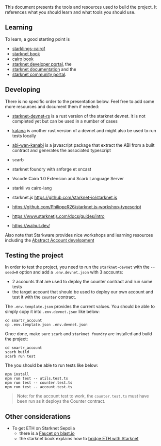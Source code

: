 This document presents the tools and resources used to build the project. It
references what you should learn and what tools you should use.

## Learning

To learn, a good starting point is
- [starklings-cairo1](https://github.com/shramee/starklings-cairo1.git)
- [starknet book](https://book.starknet.io/)
- [cairo book](https://book.cairo-lang.org/)
- [starknet developer portal](https://www.starknet.io/en/developers), the
- [starknet documentation](https://docs.starknet.io/documentation/) and the
- [starknet community portal](https://community.starknet.io/).

## Developing

There is no specific order to the presentation below. Feel free to add some
more resources and document them if needed:

- [starknet-devnet-rs](./resources/devnet-rs.md) is a rust version of the
  starknet devnet. It is not completed yet but can be used in a number of cases
- [katana](https://book.dojoengine.org/toolchain/katana/overview) is another
  rust version of a devnet and might also be used to run tests locally
- [abi-wan-kanabi](./resources/abi-wan-kanabi.md) is a javascript package that
  extract the ABI from a built contract and generates the associated typescript

- scarb
- starknet foundry with snforge et sncast
- Vscode Cairo 1.0 Extension and Scarb Language Server
- starkli vs cairo-lang
- starknet.js https://github.com/starknet-io/starknet.js
- https://github.com/PhilippeR26/starknet.js-workshop-typescript
- https://www.starknetjs.com/docs/guides/intro
- https://walnut.dev/

Also note that Starkware provides nice workshops and learning resources
including the [Abstract Account development](https://github.com/starknet-edu/aa-workshop)

## Testing the project

In order to test the project, you need to run the `starknet-devnet` with the
`--seed=0` option and add a `.env.devnet.json` with 3 accounts:
- 2 accounts that are used to deploy the counter contract and run some tests
- the target account that should be used to deploy our own account and test it
  with the `counter` contract.

The `.env.template.json` provides the current values. You should be able to
simply copy it into `.env.devnet.json` like below:

```shell
cd smartr_account
cp .env.template.json .env.devnet.json
```

Once done, make sure `scarb` and `starknet foundry` are installed and build the
project:

```shell
cd smartr_account
scarb build
scarb run test
```

The you should be able to run tests like below:

```shell
npm install
npm run test -- utils.test.ts
npm run test -- counter.test.ts
npm run test -- account.test.ts
```

> Note: for the account test to work, the `counter.test.ts` must have been run
> as it deploys the Counter contract.

## Other considerations

- To get ETH on Starknet Sepolia
  - there is a [Faucet on blast.io](https://blastapi.io/faucets/starknet-sepolia-eth)
  - the starknet book explains how to
    [bridge ETH with Starknet](https://book.starknet.io/ch02-05-01-start-with-sepolia.html)
